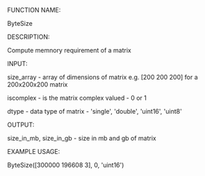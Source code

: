 FUNCTION NAME:

  ByteSize

DESCRIPTION:

  Compute memnory requirement of a matrix

INPUT:

  size_array - array of dimensions of matrix e.g. [200 200 200]
  for a 200x200x200 matrix
  
  iscomplex - is the matrix complex valued - 0 or 1
  
  dtype - data type of matrix - 'single', 'double', 'uint16', 'uint8'

OUTPUT:

  size_in_mb, size_in_gb - size in mb and gb of matrix
  
EXAMPLE USAGE:

ByteSize([300000 196608 3], 0, 'uint16')
